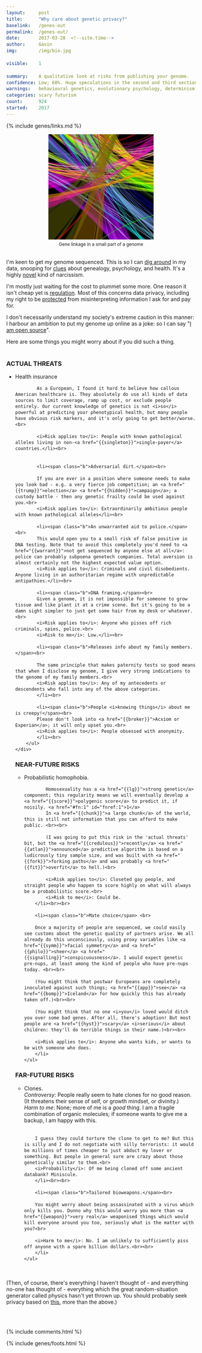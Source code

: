 ```yaml
---
layout:     post
title:      "Why care about genetic privacy?"
baselink:   /genes-out
permalink:  /genes-out/
date:       2017-03-28  <!--site.time-->
author:     Gavin   
img:		/img/bio.jpg

visible:    1

summary:    A qualitative look at risks from publishing your genome.
confidence:	Low; 60%. Huge speculations in the second and third sections.
warnings:   behavioural genetics, evolutionary psychology, determinism
categories: scary futurism
count: 		924
started:    2017
---
```



{%	include genes/links.md	%} 

<div align="center"><img src="/img/bio.jpg" /><br>
<small>Gene linkage in a small part of a genome</small></div><br>


I'm keen to get my genome sequenced. This is so I can [dig around][open] in my data, snooping for [clues][snp] about genealogy, psychology, and health. It's a highly [novel][diy] kind of narcissism.

I'm mostly just waiting for the cost to plummet some more. One reason it isn't cheap yet is [regulation][regs]. Most of this concerns data privacy, including my right to be [protected][alex] from misinterpreting information I ask for and pay for. 

I don't necessarily understand my society's extreme caution in this manner: I harbour an ambition to put my genome up online as a joke: so I can say "[I am open source][ftp]".

Here are some things you might worry about if you did such a thing.<br><br>


<div class="accordion">
	<h3>ACTUAL THREATS</h3>
	<div>
		<ul>
			<li><span class="b">Health insurance</span> <br>

			As a European, I found it hard to believe how callous American healthcare is. They absolutely do use all kinds of data sources to limit coverage, ramp up cost, or exclude people entirely. Our current knowledge of genetics is not <i>so</i> powerful at predicting your phenotypical health, but many people have obvious risk markers, and it's only going to get better/worse. <br>

			<i>Risk applies to</i>: People with known pathological alleles living in non-<a href="{{singleton}}">single-payer</a> countries.</li><br>


			<li><span class="b">Adversarial dirt.</span><br> 

			If you are ever in a position where someone needs to make you look bad - e.g. a very fierce job competition; an <a href="{{trump}}">election</a> <a href="{{hidden}}">campaign</a>; a custody battle - then any genetic frailty could be used against you.<br>
			<i>Risk applies to</i>: Extraordinarily ambitious people with known pathological alleles</li><br>

			<li><span class="b">An unwarranted aid to police.</span><br>
			This would open you to a small risk of false positive in DNA testing. Note that to avoid this completely you'd need to <a href="{{warrant}}">not get sequenced by anyone else at all</a>: police can probably subpoena genetech companies. Total aversion is almost certainly not the highest expected value option.
			<i>Risk applies to</i>: Criminals and civil disobedients. Anyone living in an authoritarian regime with unpredictable antipathies.</li><br>

			<li><span class="b">DNA framing.</span><br>
			Given a genome, it is not impossible for someone to grow tissue and like plant it at a crime scene. But it's going to be a damn sight simpler to just get some hair from my desk or whatever.<br>
			<i>Risk applies to</i>: Anyone who pisses off rich criminals, spies, police.<br>
			<i>Risk to me</i>: Low.</li><br>

			<li><span class="b">Releases info about my family members.</span><br>

			The same principle that makes paternity tests so good means that when I disclose my genome, I give very strong indications to the genome of my family members.<br>
			<i>Risk applies to</i>: Any of my antecedents or descendents who fall into any of the above categories.
			</li><br>
			
			<li><span class="b">People <i>knowing things</i> about me is creepy!</span><br>
			Please don't look into <a href="{{broker}}">Acxiom or Experian</a>; it will only upset you.<br>
			<i>Risk applies to</i>: People obsessed with anonymity.
			</li><br>
		</ul>
	</div>


<h3>NEAR-FUTURE RISKS</h3>
<div>
	<ul>
		<li><span class="b">Probabilistic homophobia</span>. <br> 
		
			Homosexuality has a <a href="{{lg}}">strong genetic</a> component; this regularity means we will eventually develop a <a href="{{score}}">polygenic score</a> to predict it, if noisily. <a href="#fn:1" id="fnref:1">1</a>
			In <a href="{{chunk}}">a large chunk</a> of the world, this is still not information that you can afford to make public. <br><br>

			(I was going to put this risk in the 'actual threats' bit, but the <a href="{{credulous}}">recently</a> <a href="{{atlan}}">announced</a> predictive algorithm is based on a ludicrously tiny sample size, and was built with <a href="{{fork}}">forking paths</a> and was probably <a href="{{fit}}">overfit</a> to hell.)<br>

			<i>Risk applies to</i>: Closeted gay people, and straight people who happen to score highly on what will always be a probabilistic score.<br>
			<i>Risk to me</i>: Could be.
		</li><br><br>

		<li><span class="b">Mate choice</span> <br>

		Once a majority of people are sequenced, we could easily see customs about the genetic quality of partners arise. We all already do this unconsciously, using proxy variables like <a href="{{symm}}">facial symmetry</a> and <a href="{{philo}}">sheer</a> <a href="{{signalling}}">conspicuousness</a>. I would expect genetic pre-nups, at least among the kind of people who have pre-nups today. <br><br>

		(You might think that postwar Europeans are completely inoculated against such things; <a href="{{app}}">see</a> <a href="{{bomp}}">Iceland</a> for how quickly this has already taken off.)<br><br>

		(You might think that no one <i>you</i> loved would ditch you over some bad genes. After all, there's adoption! But most people are <a href="{{hyst}}">scary</a> <i>serious</i> about children: they'll do terrible things in their name.)<br><br>

		<i>Risk applies to</i>: Anyone who wants kids, or wants to be with someone who does. 
		</li>
	</ul>
</div>

<h3>FAR-FUTURE RISKS</h3>
<div>
	<ul>
		<li><span class="b">Clones.</span><br>
		<i>Controversy</i>: People really seem to hate clones for no good reason. (It threatens their sense of self, or growth mindset, or divinity.)<br>
		<i>Harm to me</i>: None; more of me is a <i>good</i> thing. I am a fragile combination of organic molecules; if someone wants to give me a backup, I am happy with this.<br><br> 

		I guess they could torture the clone to get to me? But this is silly and I do not negotiate with silly terrorists: it would be millions of times cheaper to just abduct my lover or something. But people in general sure are crazy about those genetically similar to them.<br> 
		<i>Probability</i>: Of me being cloned off some ancient databank? Miniscule.
		</li><br><br>

		<li><span class="b">Tailored bioweapons.</span><br>

		You might worry about being assassinated with a virus which only kills you. Dunno why this would worry you more than <a href="{{weapon}}">very real</a> weaponised things which would kill everyone around you too, seriously what is the matter with you?<br>

		<i>Harm to me</i>: No. I am unlikely to sufficiently piss off anyone with a spare billion dollars.<br><br> 
		</li>
	</ul>
</div>
</div>

<br><br>
(Then, of course, there's everything I haven't thought of - and everything no-one has thought of - everything which the great random-situation generator called physics hasn't yet thrown up. You should probably seek privacy based on [this][Chester], more than the above.)

<br><br>

[ftp]:		ftp://ftp.ncbi.nih.gov/genomes/H_sapiens
[snp]: 		http://www.snpedia.com/index.php/SNPedia:FAQ
[diy]:		https://en.wikipedia.org/wiki/Do-it-yourself_biology
[open]:		https://www.open-bio.org/wiki/Main_Page
[regs]:		https://en.wikipedia.org/wiki/23andMe#FDA
[alex]:		http://slatestarcodex.com/2013/11/26/a-letter-i-will-probably-send-to-the-fda/
[weapon]:	https://en.wikipedia.org/wiki/List_of_U.S._biological_weapons_topics#Weaponized_biological_agents
[Chester]:			https://en.wikipedia.org/wiki/G._K._Chesterton#Chesterton.27s_fence


{%  include comments.html %}

{%  include genes/foots.html %}


